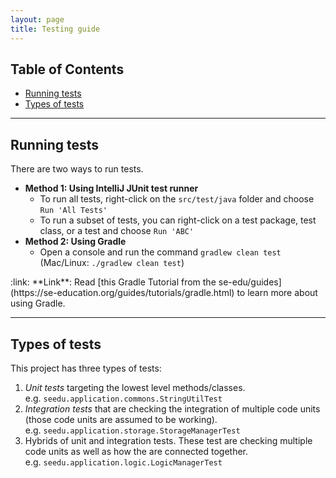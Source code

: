 ```yaml
---
layout: page
title: Testing guide
---
```


## Table of Contents
* [Running tests](#running-tests)
* [Types of tests](#types-of-tests)

--------------------------------------------------------------------------------------------------------------------

## Running tests

There are two ways to run tests.

* **Method 1: Using IntelliJ JUnit test runner**
  * To run all tests, right-click on the `src/test/java` folder and choose `Run 'All Tests'`
  * To run a subset of tests, you can right-click on a test package,
    test class, or a test and choose `Run 'ABC'`
* **Method 2: Using Gradle**
  * Open a console and run the command `gradlew clean test` (Mac/Linux: `./gradlew clean test`)

<div markdown="span" class="alert alert-secondary">:link: **Link**: Read [this Gradle Tutorial from the se-edu/guides](https://se-education.org/guides/tutorials/gradle.html) to learn more about using Gradle.
</div>

--------------------------------------------------------------------------------------------------------------------

## Types of tests

This project has three types of tests:

1. *Unit tests* targeting the lowest level methods/classes.<br>
   e.g. `seedu.application.commons.StringUtilTest`
1. *Integration tests* that are checking the integration of multiple code units (those code units are assumed to be working).<br>
   e.g. `seedu.application.storage.StorageManagerTest`
1. Hybrids of unit and integration tests. These test are checking multiple code units as well as how the are connected together.<br>
   e.g. `seedu.application.logic.LogicManagerTest`
